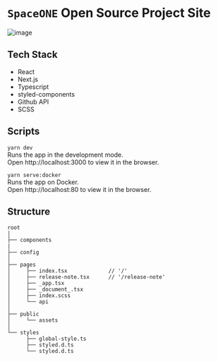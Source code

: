 # `SpaceONE` Open Source Project Site
![image](https://user-images.githubusercontent.com/50590192/107342563-b0c97a00-6b03-11eb-8ba4-bf8383c47664.png)

## Tech Stack
- React
- Next.js
- Typescript
- styled-components
- Github API
- SCSS

## Scripts
`yarn dev`  
Runs the app in the development mode.  
Open http://localhost:3000 to view it in the browser.

`yarn serve:docker`  
Runs the app on Docker.  
Open http://localhost:80 to view it in the browser.

## Structure
```
root                        			 
│
├── components              
|
├── config                
│				
├── pages                 
│     ├── index.tsx             // '/'
│     ├── release-note.tsx      // '/release-note'
│     ├── _app.tsx        
│     ├── _document_.tsx        
│     ├── index.scss      
│     └── api             
│ 
├── public  
│     └── assets          
│
└── styles                          
      ├── global-style.ts
      ├── styled.d.ts    
      └── styled.d.ts    
```